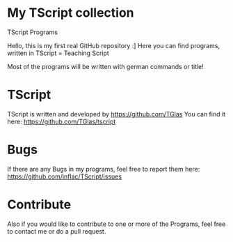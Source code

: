 # My TScript collection 
TScript Programs

Hello, this is my first real GitHub repository :]
Here you can find programs, written in TScript = Teaching Script

Most of the programs will be written with german commands or title!

# TScript
TScript is written and developed by https://github.com/TGlas
You can find it here: https://github.com/TGlas/tscript

# Bugs
If there are any Bugs in my programs, feel free to report them here: https://github.com/inflac/TScript/issues

# Contribute
Also if you would like to contribute to one or more of the Programs, feel free to contact me or do a pull request.

